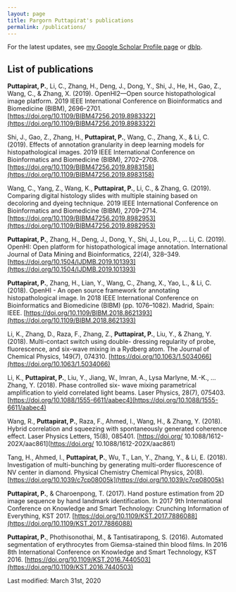 ```yaml
---
layout: page
title: Pargorn Puttapirat's publications
permalink: /publications/
---
```

For the latest updates, see [my Google Scholar Profile page](https://scholar.google.com/citations?user=XyssVicAAAAJ&hl=en) or [dblp](https://dblp.uni-trier.de/pers/hd/p/Puttapirat:Pargorn).

## List of publications

**Puttapirat, P.**, Li, C., Zhang, H., Deng, J., Dong, Y., Shi, J., He, H., Gao, Z., Wang, C., & Zhang, X. (2019). OpenHI2—Open source histopathological image platform. 2019 IEEE International Conference on Bioinformatics and Biomedicine (BIBM), 2696–2701. [https://doi.org/10.1109/BIBM47256.2019.8983322](https://doi.org/10.1109/BIBM47256.2019.8983322)

Shi, J., Gao, Z., Zhang, H., **Puttapirat, P.**, Wang, C., Zhang, X., & Li, C. (2019). Effects of annotation granularity in deep learning models for histopathological images. 2019 IEEE International Conference on Bioinformatics and Biomedicine (BIBM), 2702–2708. [https://doi.org/10.1109/BIBM47256.2019.8983158](https://doi.org/10.1109/BIBM47256.2019.8983158)

Wang, C., Yang, Z., Wang, K., **Puttapirat, P.**, Li, C., & Zhang, G. (2019). Comparing digital histology slides with multiple staining based on decoloring and dyeing technique. 2019 IEEE International Conference on Bioinformatics and Biomedicine (BIBM), 2709–2714. [https://doi.org/10.1109/BIBM47256.2019.8982953](https://doi.org/10.1109/BIBM47256.2019.8982953)

**Puttapirat, P.**, Zhang, H., Deng, J., Dong, Y., Shi, J., Lou, P., … Li, C. (2019). OpenHI: Open platform for histopathological image annotation. International Journal of Data Mining and Bioinformatics, 22(4), 328–349. [https://doi.org/10.1504/IJDMB.2019.101393](https://doi.org/10.1504/IJDMB.2019.101393)

**Puttapirat, P.**, Zhang, H., Lian, Y., Wang, C., Zhang, X., Yao, L., & Li, C. (2018). OpenHI - An open source framework for annotating histopathological image. In 2018 IEEE International Conference on Bioinformatics and Biomedicine (BIBM) (pp. 1076–1082). Madrid, Spain: IEEE. [https://doi.org/10.1109/BIBM.2018.8621393](https://doi.org/10.1109/BIBM.2018.8621393)

Li, K., Zhang, D., Raza, F., Zhang, Z., **Puttapirat, P.**, Liu, Y., & Zhang, Y. (2018). Multi-contact switch using double- dressing regularity of probe, fluorescence, and six-wave mixing in a Rydberg atom. The Journal of Chemical Physics, 149(7), 074310. [https://doi.org/10.1063/1.5034066](https://doi.org/10.1063/1.5034066)

Li, K., **Puttapirat, P.**, Liu, Y., Jiang, W., Imran, A., Lysa Marlyne, M.-K., ... Zhang, Y. (2018). Phase controlled six- wave mixing parametrical amplification to yield correlated light beams. Laser Physics, 28(7), 075403. [https://doi.org/10.1088/1555-6611/aabec4](https://doi.org/10.1088/1555-6611/aabec4)

Wang, R., **Puttapirat, P.**, Raza, F., Ahmed, I., Wang, H., & Zhang, Y. (2018). Hybrid correlation and squeezing with spontaneously generated coherence effect. Laser Physics Letters, 15(8), 085401. [https://doi.org/ 10.1088/1612-202X/aac861](https://doi.org/ 10.1088/1612-202X/aac861)

Tang, H., Ahmed, I., **Puttapirat, P.**, Wu, T., Lan, Y., Zhang, Y., & Li, E. (2018). Investigation of multi-bunching by generating multi-order fluorescence of NV center in diamond. Physical Chemistry Chemical Physics, 20(8). [https://doi.org/10.1039/c7cp08005k](https://doi.org/10.1039/c7cp08005k)

**Puttapirat, P.**, & Charoenpong, T. (2017). Hand posture estimation from 2D image sequence by hand landmark identification. In 2017 9th International Conference on Knowledge and Smart Technology: Crunching Information of Everything, KST 2017. [https://doi.org/10.1109/KST.2017.7886088](https://doi.org/10.1109/KST.2017.7886088)

**Puttapirat, P.**, Phothisonothai, M., & Tantisatirapong, S. (2016). Automated segmentation of erythrocytes from Giemsa-stained thin blood films. In 2016 8th International Conference on Knowledge and Smart Technology, KST 2016. [https://doi.org/10.1109/KST.2016.7440503](https://doi.org/10.1109/KST.2016.7440503)

Last modified: March 31st, 2020